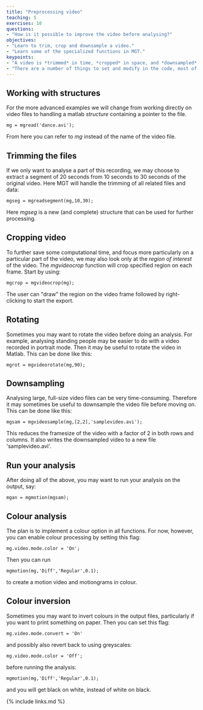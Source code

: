 ```yaml
---
title: "Preprocessing video"
teaching: 5
exercises: 10
questions:
- "How is it possible to improve the video before analysing?"
objectives:
- "Learn to trim, crop and downsample a video."
- "Learn some of the specialized functions in MGT."
keypoints:
- "A video is *trimmed* in time, *cropped* in space, and *downsampled* in pixels."
- "There are a number of things to set and modify in the code, most of which are documented in the help files."
---
```



## Working with structures

For the more advanced examples we will change from working directly on video files to handling a matlab *structure* containing a pointer to the file. 

    mg = mgread('dance.avi');

From here you can refer to *mg* instead of the name of the video file. 


## Trimming the files

If we only want to analyse a part of this recording, we may choose to extract a segment of 20 seconds from 10 seconds to 30 seconds of the original video. Here MGT will handle the trimming of all related files and data: 

    mgseg = mgreadsegment(mg,10,30);

Here *mgseg* is a new (and complete) structure that can be used for further processing. 


## Cropping video

To further save some computational time, and focus more particularly on a particular part of the video, we may also look only at the *region of interest* of the video. The *mgvideocrop* function will crop specified region on each frame. Start by using: 

    mgcrop = mgvideocrop(mg);

The user can "draw" the region on the video frame followed by right-clicking to start the export. 


## Rotating

Sometimes you may want to rotate the video before doing an analysis. For example, analysing standing people may be easier to do with a video recorded in portrait mode. Then it may be useful to rotate the video in Matlab. This can be done like this: 

    mgrot = mgvideorotate(mg,90);


## Downsampling

Analysing large, full-size video files can be very time-consuming. Therefore it may sometimes be useful to downsample the video file before moving on. This can be done like this: 

    mgsam = mgvideosample(mg,[2,2],'samplevideo.avi');

This reduces the framesize of the video with a factor of 2 in both rows and columns. It also writes the downsampled video to a new file 'samplevideo.avi'.


## Run your analysis

After doing all of the above, you may want to run your analysis on the output, say: 

    mgan = mgmotion(mgsam);


## Colour analysis

The plan is to implement a colour option in all functions. For now, however, you can enable colour processing by setting this flag: 

    mg.video.mode.color = 'On';

Then you can run 

    mgmotion(mg,'Diff','Regular',0.1);

to create a motion video and motiongrams in colour. 


## Colour inversion

Sometimes you may want to invert colours in the output files, particularly if you want to print something on paper. Then you can set this flag: 

    mg.video.mode.convert = 'On'

and possibly also revert back to using greyscales: 

    mg.video.mode.color = 'Off';

before running the analysis: 

    mgmotion(mg,'Diff','Regular',0.1);

and you will get black on white, instead of white on black. 


{% include links.md %}
